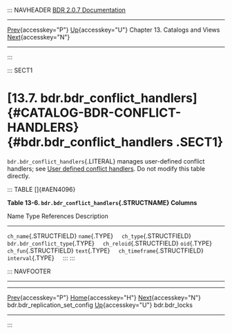 ::: NAVHEADER
  [BDR 2.0.7 Documentation](index.md)
  ------------------------------------------------------------------------------------------------- ------------------------------------------ -------------------------------- ---------------------------------------------------------------
  [Prev](catalog-bdr-replication-set-config.md "bdr.bdr_replication_set_config"){accesskey="P"}   [Up](catalogs-views.md){accesskey="U"}    Chapter 13. Catalogs and Views    [Next](catalog-bdr-locks.md "bdr.bdr_locks"){accesskey="N"}

------------------------------------------------------------------------
:::

::: SECT1
# [13.7. bdr.bdr_conflict_handlers]{#CATALOG-BDR-CONFLICT-HANDLERS} {#bdr.bdr_conflict_handlers .SECT1}

`bdr.bdr_conflict_handlers`{.LITERAL} manages user-defined conflict
handlers; see [User defined conflict
handlers](conflicts-user-defined-handlers.md). Do not modify this
table directly.

::: TABLE
[]{#AEN4096}

**Table 13-6. `bdr.bdr_conflict_handlers`{.STRUCTNAME} Columns**

  Name                           Type                             References   Description
  ------------------------------ -------------------------------- ------------ -------------
  `ch_name`{.STRUCTFIELD}        `name`{.TYPE}                                  
  `ch_type`{.STRUCTFIELD}        `bdr.bdr_conflict_type`{.TYPE}                 
  `ch_reloid`{.STRUCTFIELD}      `oid`{.TYPE}                                   
  `ch_fun`{.STRUCTFIELD}         `text`{.TYPE}                                  
  `ch_timeframe`{.STRUCTFIELD}   `interval`{.TYPE}                              
:::
:::

::: NAVFOOTER

------------------------------------------------------------------------

  ---------------------------------------------------------------- ------------------------------------------ -----------------------------------------------
  [Prev](catalog-bdr-replication-set-config.md){accesskey="P"}       [Home](index.md){accesskey="H"}        [Next](catalog-bdr-locks.md){accesskey="N"}
  bdr.bdr_replication_set_config                                    [Up](catalogs-views.md){accesskey="U"}                                    bdr.bdr_locks
  ---------------------------------------------------------------- ------------------------------------------ -----------------------------------------------
:::
